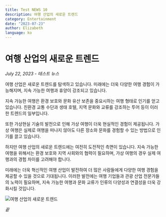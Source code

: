 ```yaml
---
title: Test NEWS 10
description: 여행 산업의 새로운 트렌드
category: Entertainment
date: "2023-07-23"
author: Elizabeth
language: ko
---
```


# 여행 산업의 새로운 트렌드

_July 22, 2023 - 테스트 뉴스_

여행 산업은 새로운 트렌드를 탐색하고 있습니다. 미래에는 더욱 다양한 여행 경험이 가능해지며, 지속 가능한 여행과 휴양이 강조되고 있습니다.

지속 가능한 여행은 환경 보호와 문화 유산 보존을 중요시하는 여행 형태로 인기를 얻고 있습니다. 친환경 교통 수단과 생태 호텔, 지역 문화와 교류를 강조하는 투어 등이 이러한 트렌드의 일부입니다.

또한 가상현실 기술의 발전으로 인해 가상 여행이 더욱 현실적인 경험이 제공됩니다. 가상 여행은 실제로 여행을 떠나지 않아도 다른 장소와 문화를 경험할 수 있는 방법으로 인기를 끌고 있습니다.

하지만 여행 산업의 새로운 트렌드에는 여전히 도전적인 측면이 있습니다. 지속 가능한 여행을 위해서는 환경 보호와 지역 사회와의 협력이 필요하며, 가상 여행의 경우 실제 여행과의 경험 차이를 고려해야 합니다.

미래에는 더욱 혁신적인 여행 산업이 발전하여 더 많은 사람들에게 다양한 여행 경험을 제공할 수 있을 것으로 기대됩니다. 이러한 발전에는 여행 기업들과 관광 산업 전문가들의 노력이 필요하며, 지속 가능한 여행과 문화 교류가 인류의 다양성과 연결성을 더욱 강화시킬 것입니다.

![여행 산업의 새로운 트렌드](https://images.unsplash.com/photo-1527631746610-bca00a040d60?ixlib=rb-4.0.3&ixid=M3wxMjA3fDB8MHxzZWFyY2h8Nnx8dHJhdmVsfGVufDB8fDB8fHww&auto=format&fit=crop&w=500&q=60)

_끝_
